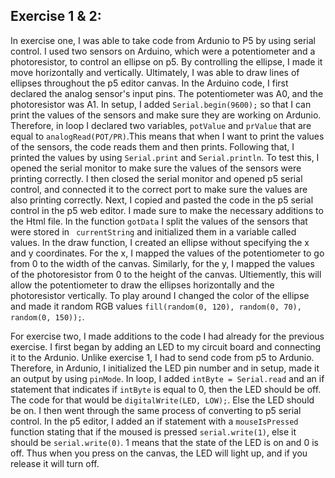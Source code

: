 ## Exercise 1 & 2: 

In exercise one, I was able to take code from Ardunio to P5 by using serial control. I used two sensors on Arduino, which were a potentiometer and a photoresistor, to control an ellipse on p5. By controlling the ellipse, I made it move horizontally and vertically. Ultimately, I was able to draw lines of ellipses throughout the p5 editor canvas. In the Arduino code, I first declared the analog sensor's input pins. The potentiometer was A0, and the photoresistor was A1. In setup, I added ```Serial.begin(9600);``` so that I can print the values of the sensors and make sure they are working on Ardunio. Therefore, in loop I declared two variables, ```potValue``` and ```prValue``` that are equal to ```analogRead(POT/PR)```.This means that when I want to print the values of the sensors, the code reads them and then prints. Following that, I printed the values by using ```Serial.print``` and ```Serial.println```. To test this, I opened the serial monitor to make sure the values of the sensors were printing correctly. I then closed the serial monitor and opened p5 serial control, and connected it to the correct port to make sure the values are also printing correctly. Next, I copied and pasted the code in the p5 serial control in the p5 web editor. I made sure to make the necessary additions to the Html file. In the function ```gotData``` I split the values of the sensors that were stored in ``` currentString``` and initialized them in a variable called values. In the draw function, I created an ellipse without specifying the x and y coordinates. For the x, I mapped the values of the potentiometer to go from 0 to the width of the canvas. Similarly, for the y, I mapped the values of the photoresistor from 0 to the height of the canvas. Ultiemently, this will allow the potentiometer to draw the ellipses horizontally and the photoresistor vertically. To play around I changed the color of the ellipse and made it random RGB values ```fill(random(0, 120), random(0, 70), random(0, 150));```.  

For exercise two, I made additions to the code I had already for the previous exercise. I first began by adding an LED to my circuit board and connecting it to the Ardunio. Unlike exercise 1, I had to send code from p5 to Ardunio. Therefore, in Ardunio, I initialized the LED pin number and in setup, made it an output by using ```pinMode```. In loop, I added ```intByte = Serial.read``` and an if statement that indicates if ```intByte``` is equal to 0, then the LED should be off. The code for that would be ```digitalWrite(LED, LOW);```. Else the LED should be on. I then went through the same process of converting to p5 serial control. In the p5 editor, I added an if statement with a ```mouseIsPressed``` function stating that if the moused is pressed ```serial.write(1)```, else it should be ```serial.write(0)```.  1 means that the state of the LED is on and 0 is off. Thus when you press on the canvas, the LED will light up, and if you release it will turn off. 


